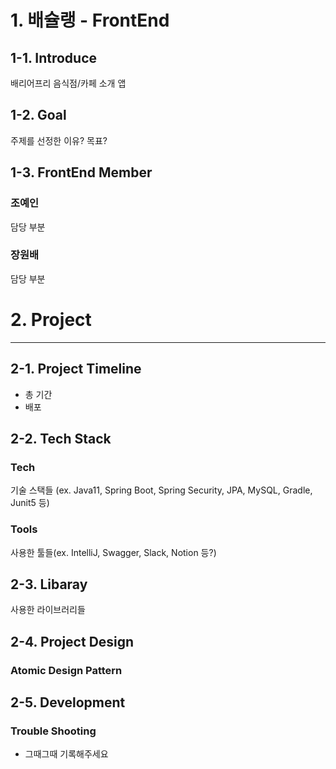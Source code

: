 # 1. 배슐랭 - FrontEnd

## 1-1. Introduce

배리어프리 음식점/카페 소개 앱

## 1-2. Goal

주제를 선정한 이유? 목표?

## 1-3. FrontEnd Member

### 조예인

담당 부분

### 장원배

담당 부분

# 2. Project

---

## 2-1. Project Timeline

- 총 기간
- 배포

## 2-2. Tech Stack

### Tech

기술 스택들 (ex. Java11, Spring Boot, Spring Security, JPA, MySQL, Gradle, Junit5 등)

### Tools

사용한 툴들(ex. IntelliJ, Swagger, Slack, Notion 등?)

## 2-3. Libaray

사용한 라이브러리들

## 2-4. Project Design

### Atomic Design Pattern

## 2-5. Development

### Trouble Shooting
- 그때그때 기록해주세요
